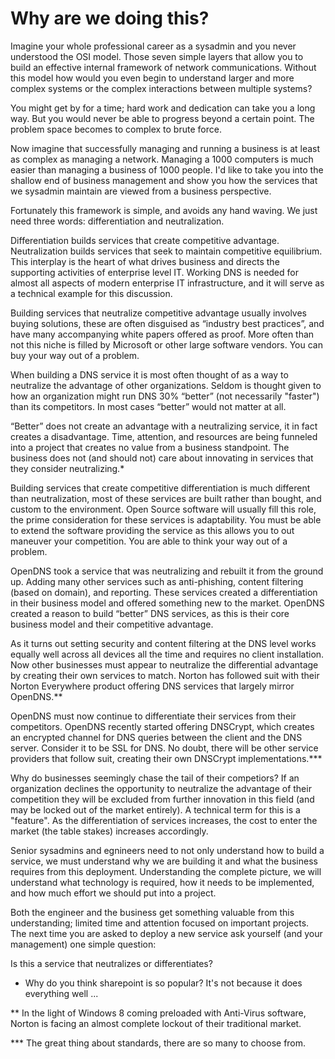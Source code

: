 # Why are we doing this?

Imagine your whole professional career as a sysadmin and you never understood
the OSI model. Those seven simple layers that allow you to build an effective
internal framework of network communications. Without this model how would you
even begin to understand larger and more complex systems or the complex
interactions between multiple systems?

You might get by for a time; hard work and dedication can take you a long way.
But you would never be able to progress beyond a certain point. The problem
space becomes to complex to brute force.

Now imagine that successfully managing and running a business is at least as
complex as managing a network. Managing a 1000 computers is much easier than
managing a business of 1000 people. I'd like to take you into the shallow end
of business management and show you how the services that we sysadmin maintain
are viewed from a business perspective.

Fortunately this framework is simple, and avoids any hand waving. We just need
three words: differentiation and neutralization.

Differentiation builds services that create competitive advantage.
Neutralization builds services that seek to maintain competitive equilibrium.
This interplay is the heart of what drives business and directs the supporting
activities of enterprise level IT.  Working DNS is needed for almost all
aspects of modern enterprise IT infrastructure, and it will serve as a
technical example for this discussion.

Building services that neutralize competitive advantage usually involves buying
solutions, these are often disguised as “industry best practices”, and have
many accompanying white papers offered as proof. More often than not this niche
is filled by Microsoft or other large software vendors. You can buy your way
out of a problem.

When building a DNS service it is most often thought of as a way to neutralize
the advantage of other organizations. Seldom is thought given to how an
organization might run DNS 30% “better” (not necessarily "faster") than its
competitors. In most cases “better” would not matter at all.

“Better” does not create an advantage with a neutralizing service, it in fact
creates a disadvantage. Time, attention, and resources are being funneled into
a project that creates no value from a business standpoint. The business does
not (and should not) care about innovating in services that they consider
neutralizing.*

Building services that create competitive differentiation is much different
than neutralization, most of these services are built rather than bought, and
custom to the environment. Open Source software will usually fill this role,
the prime consideration for these services is adaptability. You must be able to
extend the software providing the service as this allows you to out maneuver
your competition. You are able to think your way out of a problem.

OpenDNS took a service that was neutralizing and rebuilt it from the ground up.
Adding many other services such as anti-phishing, content filtering (based on
domain), and reporting. These services created a differentiation in their
business model and offered something new to the market. OpenDNS created a
reason to build “better” DNS services, as this is their core business model and
their competitive advantage.

As it turns out setting security and content filtering at the DNS level works
equally well across all devices all the time and requires no client
installation. Now other businesses must appear to neutralize the differential
advantage by creating their own services to match. Norton has followed suit
with their Norton Everywhere product offering DNS services that largely mirror
OpenDNS.**

OpenDNS must now continue to differentiate their services from their
competitors. OpenDNS recently started offering DNSCrypt, which creates an
encrypted channel for DNS queries between the client and the DNS server.
Consider it to be SSL for DNS. No doubt, there will be other service providers
that follow suit, creating their own DNSCrypt implementations.***

Why do businesses seemingly chase the tail of their competiors? If an
organization declines the opportunity to neutralize the advantage of their
competition they will be excluded from further innovation in this field (and
may be locked out of the market entirely). A technical term for this is a
"feature". As the differentiation of services increases, the cost to enter the
market (the table stakes) increases accordingly. 

Senior sysadmins and egnineers need to not only understand how to build a
service, we must understand why we are building it and what the business
requires from this deployment. Understanding the complete picture, we will
understand what technology is required, how it needs to be implemented, and how
much effort we should put into a project.

Both the engineer and the business get something valuable from this
understanding; limited time and attention focused on important projects. The
next time you are asked to deploy a new service ask yourself (and your
management) one simple question:

Is this a service that neutralizes or differentiates?


* Why do you think sharepoint is so popular? It's not because it does
  everything well ...

** In the light of Windows 8 coming preloaded with Anti-Virus
   software, Norton is facing an almost complete lockout of their
   traditional market.

*** The great thing about standards, there are so many to choose from.

